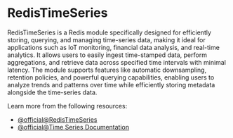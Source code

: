 # RedisTimeSeries

RedisTimeSeries is a Redis module specifically designed for efficiently storing, querying, and managing time-series data, making it ideal for applications such as IoT monitoring, financial data analysis, and real-time analytics. It allows users to easily ingest time-stamped data, perform aggregations, and retrieve data across specified time intervals with minimal latency. The module supports features like automatic downsampling, retention policies, and powerful querying capabilities, enabling users to analyze trends and patterns over time while efficiently storing metadata alongside the time-series data.

Learn more from the following resources:

- [@official@RedisTimeSeries](https://redis.io/timeseries/)
- [@official@Time Series Documentation](https://redis.io/docs/latest/develop/data-types/timeseries/)
